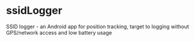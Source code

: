 ssidLogger
==========

SSID logger - an Android app for position tracking, target to logging without GPS/network access and low battery usage
